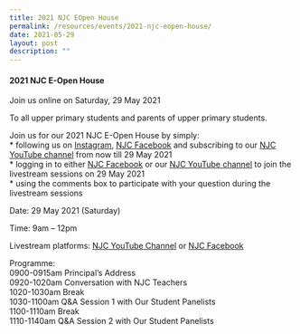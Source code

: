 ```yaml
---
title: 2021 NJC EOpen House
permalink: /resources/events/2021-njc-eopen-house/
date: 2021-05-29
layout: post
description: ""
---
```

#### 2021 NJC E-Open House

Join us online on Saturday, 29 May 2021

To all upper primary students and parents of upper primary students.

Join us for our 2021 NJC E-Open House by simply:  
\* following us on [Instagram](https://www.instagram.com/nationaljc/?hl=en), [NJC Facebook](https://www.facebook.com/nationaljc) and subscribing to our [NJC YouTube channel](https://www.youtube.com/channel/UCgF6BtaHoSmqnYiXVMcOtsw) from now till 29 May 2021  
\* logging in to either [NJC Facebook](https://www.facebook.com/nationaljc) or our [NJC YouTube channel](https://www.youtube.com/channel/UCgF6BtaHoSmqnYiXVMcOtsw) to join the livestream sessions on 29 May 2021  
\* using the comments box to participate with your question during the livestream sessions

Date: 29 May 2021 (Saturday)

Time: 9am – 12pm

Livestream platforms: [NJC YouTube Channel](https://www.youtube.com/channel/UCgF6BtaHoSmqnYiXVMcOtsw) or [NJC Facebook](https://www.facebook.com/nationaljc)

Programme:  
0900-0915am Principal’s Address  
0920-1020am Conversation with NJC Teachers  
1020-1030am Break  
1030-1100am Q&A Session 1 with Our Student Panelists  
1100-1110am Break  
1110-1140am Q&A Session 2 with Our Student Panelists